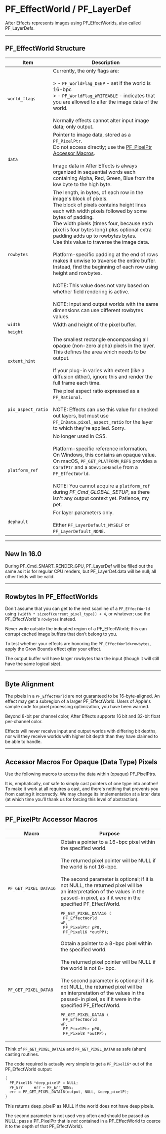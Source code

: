 # PF_EffectWorld / PF_LayerDef

After Effects represents images using PF_EffectWorlds, also called PF_LayerDefs.

---

## PF_EffectWorld Structure

|        Item        |                                                                                                                                                                                                                                                                                                                                                         Description                                                                                                                                                                                                                                                                                                                                                         |
| ------------------ | --------------------------------------------------------------------------------------------------------------------------------------------------------------------------------------------------------------------------------------------------------------------------------------------------------------------------------------------------------------------------------------------------------------------------------------------------------------------------------------------------------------------------------------------------------------------------------------------------------------------------------------------------------------------------------------------------------------------------- |
| `world_flags`      | Currently, the only flags are:<br/><br/>> - `PF_WorldFlag_DEEP` - set if the world is 16-bpc<br/>> - `PF_WorldFlag_WRITEABLE` - indicates that you are allowed to alter the image data of the world.<br/><br/>Normally effects cannot alter input image data; only output.                                                                                                                                                                                                                                                                                                                                                                                                                                                  |
| `data`             | Pointer to image data, stored as a `PF_PixelPtr`.<br/>Do not access directly; use the [PF_PixelPtr Accessor Macros](#pf_pixelptr-accessor-macros).<br/><br/>Image data in After Effects is always organized in sequential words each containing Alpha, Red, Green, Blue from the low byte to the high byte.                                                                                                                                                                                                                                                                                                                                                                                                                 |
| `rowbytes`         | The length, in bytes, of each row in the image's block of pixels.<br/>The block of pixels contains height lines each with width pixels followed by some bytes of padding.<br/>The width pixels (times four, because each pixel is four bytes long) plus optional extra padding adds up to rowbytes bytes.<br/>Use this value to traverse the image data.<br/><br/>Platform-specific padding at the end of rows makes it unwise to traverse the entire buffer.<br/>Instead, find the beginning of each row using height and rowbytes.<br/><br/>NOTE: This value does not vary based on whether field rendering is active.<br/><br/>NOTE: Input and output worlds with the same dimensions can use different rowbytes values. |
| `width`            | Width and height of the pixel buffer.                                                                                                                                                                                                                                                                                                                                                                                                                                                                                                                                                                                                                                                                                       |
| `height`           |                                                                                                                                                                                                                                                                                                                                                                                                                                                                                                                                                                                                                                                                                                                             |
| `extent_hint`      | The smallest rectangle encompassing all opaque (non-zero alpha) pixels in the layer.<br/>This defines the area which needs to be output.<br/><br/>If your plug-in varies with extent (like a diffusion dither), ignore this and render the full frame each time.                                                                                                                                                                                                                                                                                                                                                                                                                                                            |
| `pix_aspect_ratio` | The pixel aspect ratio expressed as a `PF_Rational`.<br/><br/>NOTE: Effects can use this value for checked out layers, but must use `PF_InData.pixel_aspect_ratio` for the layer to which they're applied. Sorry.                                                                                                                                                                                                                                                                                                                                                                                                                                                                                                           |
| `platform_ref`     | No longer used in CS5.<br/><br/>Platform-specific reference information.<br/>On Windows, this contains an opaque value.<br/>On macOS, `PF_GET_PLATFORM_REFS` provides a `CGrafPtr` and a `GDeviceHandle` from a `PF_EffectWorld`.<br/><br/>NOTE: You cannot acquire a `platform_ref` during *PF_Cmd_GLOBAL_SETUP*, as there isn't any output context yet. Patience, my pet.                                                                                                                                                                                                                                                                                                                                                 |
| `dephault`         | For layer parameters only.<br/><br/>Either `PF_LayerDefault_MYSELF` or `PF_LayerDefault_NONE`.                                                                                                                                                                                                                                                                                                                                                                                                                                                                                                                                                                                                                              |

---

## New In 16.0

During PF_Cmd_SMART_RENDER_GPU, PF_LayerDef will be filled out the same as it is for regular CPU renders, but PF_LayerDef.data will be null; all other fields will be valid.

---

## Rowbytes In PF_EffectWorlds

Don't assume that you can get to the next scanline of a `PF_EffectWorld` using `(width * sizeof(current_pixel_type)) + 4`, or whatever; use the PF_EffectWorld's `rowbytes` instead.

Never write outside the indicated region of a PF_EffectWorld; this can corrupt cached image buffers that don't belong to you.

To test whether your effects are honoring the `PF_EffectWorld>rowbytes`, apply the Grow Bounds effect *after* your effect.

The output buffer will have larger rowbytes than the input (though it will still have the same logical size).

---

## Byte Alignment

The pixels in a `PF_EffectWorld` are not guaranteed to be 16-byte-aligned. An effect may get a subregion of a larger PF_EffectWorld. Users of Apple's sample code for pixel processing optimization, you have been warned.

Beyond 8-bit per channel color, After Effects supports 16 bit and 32-bit float per-channel color.

Effects will never receive input and output worlds with differing bit depths, nor will they receive worlds with higher bit depth than they have claimed to be able to handle.

---

## Accessor Macros For Opaque (Data Type) Pixels

Use the following macros to access the data within (opaque) PF_PixelPtrs.

It is, emphatically, *not* safe to simply cast pointers of one type into another! To make it work at all requires a cast, and there's nothing that prevents you from casting it incorrectly. We may change its implementation at a later date (at which time you'll thank us for forcing this level of abstraction).

---

## PF_PixelPtr Accessor Macros

|         Macro         |                                                                                                                                                                                                                                Purpose                                                                                                                                                                                                                                 |
| --------------------- | ---------------------------------------------------------------------------------------------------------------------------------------------------------------------------------------------------------------------------------------------------------------------------------------------------------------------------------------------------------------------------------------------------------------------------------------------------------------------- |
| `PF_GET_PIXEL_DATA16` | Obtain a pointer to a 16-bpc pixel within the specified world.<br/><br/>The returned pixel pointer will be NULL if the world is not 16-bpc.<br/><br/>The second parameter is optional; if it is not NULL, the returned pixel will be<br/>an interpretation of the values in the passed-in pixel, as if it were in the specified PF_EffectWorld.<br/><pre>PF_GET_PIXEL_DATA16 (<br/>  PF_EffectWorld wP,<br/>  PF_PixelPtr    pP0,<br/>  PF_Pixel16     \*outPP);</pre> |
| `PF_GET_PIXEL_DATA8`  | Obtain a pointer to a 8-bpc pixel within the specified world.<br/><br/>The returned pixel pointer will be NULL if the world is not 8- bpc.<br/><br/>The second parameter is optional; if it is not NULL, the returned pixel will be<br/>an interpretation of the values in the passed-in pixel, as if it were in the specified PF_EffectWorld.<br/><pre>PF_GET_PIXEL_DATA8 (<br/>  PF_EffectWorld wP,<br/>  PF_PixelPtr    pP0,<br/>  PF_Pixel8      \*outPP);</pre>   |

Think of `PF_GET_PIXEL_DATA16` and `PF_GET_PIXEL_DATA8` as safe (ahem) casting routines.

The code required is actually very simple to get a `PF_Pixel16*` out of the PF_EffectWorld output:

```cpp
{
  PF_Pixel16 *deep_pixelP = NULL;
  PF_Err     err = PF_Err_NONE;
  err = PF_GET_PIXEL_DATA16(output, NULL, &deep_pixelP);
}
```

This returns deep_pixelP as NULL if the world does not have deep pixels.

The second parameter is not used very often and should be passed as NULL; pass a PF_PixelPtr that is *not* contained in a PF_EffectWorld to coerce it to the depth of that PF_EffectWorld).
